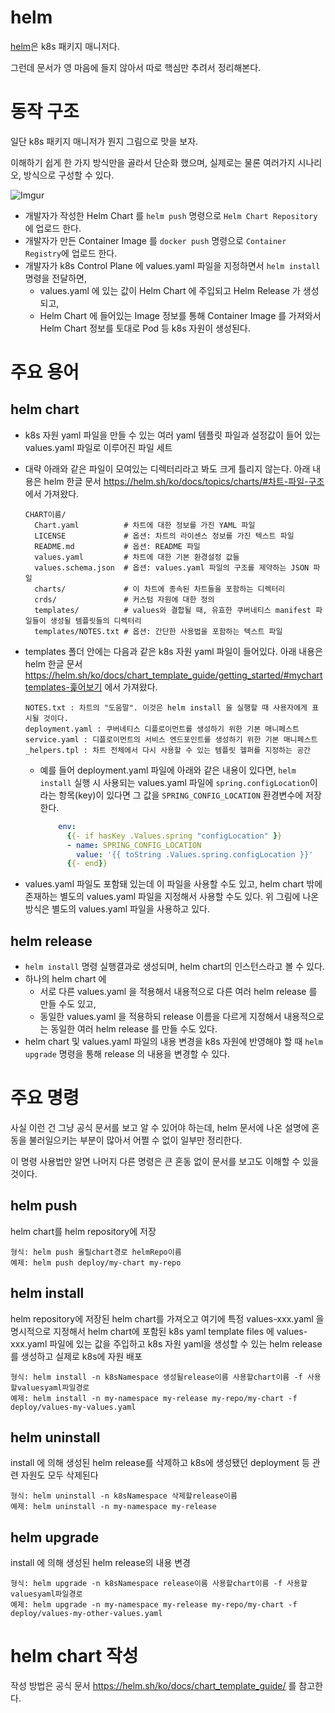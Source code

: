 # helm

[helm](https://helm.sh/)은 k8s 패키지 매니저다.

그런데 문서가 영 마음에 들지 않아서 따로 핵심만 추려서 정리해본다.


# 동작 구조

일단 k8s 패키지 매니저가 뭔지 그림으로 맛을 보자.

이해하기 쉽게 한 가지 방식만을 골라서 단순화 했으며, 실제로는 물론 여러가지 시나리오, 방식으로 구성할 수 있다.

![Imgur](https://i.imgur.com/SeEuKqD.png)

- 개발자가 작성한 Helm Chart 를 `helm push` 명령으로 `Helm Chart Repository`에 업로드 한다.
- 개발자가 만든 Container Image 를 `docker push` 명령으로 `Container Registry`에 업로드 한다.
- 개발자가 k8s Control Plane 에 values.yaml 파일을 지정하면서 `helm install` 명령을 전달하면,
  - values.yaml 에 있는 값이 Helm Chart 에 주입되고 Helm Release 가 생성되고,
  - Helm Chart 에 들어있는 Image 정보를 통해 Container Image 를 가져와서 Helm Chart 정보를 토대로 Pod 등 k8s 자원이 생성된다.


# 주요 용어

## helm chart

- k8s 자원 yaml 파일을 만들 수 있는 여러 yaml 템플릿 파일과 설정값이 들어 있는 values.yaml 파일로 이루어진 파일 세트
- 대략 아래와 같은 파일이 모여있는 디렉터리라고 봐도 크게 틀리지 않는다. 아래 내용은 helm 한글 문서 https://helm.sh/ko/docs/topics/charts/#차트-파일-구조 에서 가져왔다.

    ```
    CHART이름/  
      Chart.yaml          # 차트에 대한 정보를 가진 YAML 파일
      LICENSE             # 옵션: 차트의 라이센스 정보를 가진 텍스트 파일
      README.md           # 옵션: README 파일
      values.yaml         # 차트에 대한 기본 환경설정 값들
      values.schema.json  # 옵션: values.yaml 파일의 구조를 제약하는 JSON 파일
      charts/             # 이 차트에 종속된 차트들을 포함하는 디렉터리
      crds/               # 커스텀 자원에 대한 정의
      templates/          # values와 결합될 때, 유효한 쿠버네티스 manifest 파일들이 생성될 템플릿들의 디렉터리
      templates/NOTES.txt # 옵션: 간단한 사용법을 포함하는 텍스트 파일
    ```

- templates 폴더 안에는 다음과 같은 k8s 자원 yaml 파일이 들어있다. 아래 내용은 helm 한글 문서 https://helm.sh/ko/docs/chart_template_guide/getting_started/#mycharttemplates-훑어보기 에서 가져왔다.

    ```
    NOTES.txt : 차트의 "도움말". 이것은 helm install 을 실행할 때 사용자에게 표시될 것이다.
    deployment.yaml : 쿠버네티스 디플로이먼트를 생성하기 위한 기본 매니페스트
    service.yaml : 디플로이먼트의 서비스 엔드포인트를 생성하기 위한 기본 매니페스트
    _helpers.tpl : 차트 전체에서 다시 사용할 수 있는 템플릿 헬퍼를 지정하는 공간
    ```

  - 예를 들어 deployment.yaml 파일에 아래와 같은 내용이 있다면, `helm install` 실행 시 사용되는 values.yaml 파일에 `spring.configLocation`이라는 항목(key)이 있다면 그 값을 `SPRING_CONFIG_LOCATION` 환경변수에 저장한다.

      ```yaml
          env:
            {{- if hasKey .Values.spring "configLocation" }}
            - name: SPRING_CONFIG_LOCATION
              value: '{{ toString .Values.spring.configLocation }}'
            {{- end}}
      ```

- values.yaml 파일도 포함돼 있는데 이 파일을 사용할 수도 있고, helm chart 밖에 존재하는 별도의 values.yaml 파일을 지정해서 사용할 수도 있다. 위 그림에 나온 방식은 별도의 values.yaml 파일을 사용하고 있다.

## helm release

- `helm install` 명령 실행결과로 생성되며, helm chart의 인스턴스라고 볼 수 있다.
- 하나의 helm chart 에
  - 서로 다른 values.yaml 을 적용해서 내용적으로 다른 여러 helm release 를 만들 수도 있고,
  - 동일한 values.yaml 을 적용하되 release 이름을 다르게 지정해서 내용적으로는 동일한 여러 helm release 를 만들 수도 있다.
- helm chart 및 values.yaml 파일의 내용 변경을 k8s 자원에 반영해야 할 때 `helm upgrade` 명령을 통해 release 의 내용을 변경할 수 있다.


# 주요 명령

사실 이런 건 그냥 공식 문서를 보고 알 수 있어야 하는데, helm 문서에 나온 설명에 혼동을 불러일으키는 부분이 많아서 어쩔 수 없이 일부만 정리한다.

이 명령 사용법만 알면 나머지 다른 명령은 큰 혼동 없이 문서를 보고도 이해할 수 있을 것이다.


## helm push

helm chart를 helm repository에 저장

```
형식: helm push 올릴chart경로 helmRepo이름
예제: helm push deploy/my-chart my-repo
```


## helm install

helm repository에 저장된 helm chart를 가져오고 여기에 특정 values-xxx.yaml 을 명시적으로 지정해서 helm chart에 포함된 k8s yaml template files 에 values-xxx.yaml 파일에 있는 값을 주입하고 k8s 자원 yaml을 생성할 수 있는 helm release 를 생성하고 실제로 k8s에 자원 배포

```
형식: helm install -n k8sNamespace 생성될release이름 사용할chart이름 -f 사용할valuesyaml파일경로
예제: helm install -n my-namespace my-release my-repo/my-chart -f deploy/values-my-values.yaml
```


## helm uninstall

install 에 의해 생성된 helm release를 삭제하고 k8s에 생성됐던 deployment 등 관련 자원도 모두 삭제된다

```
형식: helm uninstall -n k8sNamespace 삭제할release이름
예제: helm uninstall -n my-namespace my-release
```


## helm upgrade

install 에 의해 생성된 helm release의 내용 변경

```
형식: helm upgrade -n k8sNamespace release이름 사용할chart이름 -f 사용할valuesyaml파일경로
예제: helm upgrade -n my-namespace my-release my-repo/my-chart -f deploy/values-my-other-values.yaml
```


# helm chart 작성

작성 방법은 공식 문서 https://helm.sh/ko/docs/chart_template_guide/ 를 참고한다.



